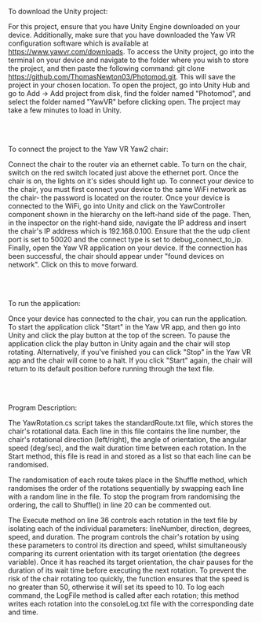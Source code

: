 To download the Unity project:

For this project, ensure that you have Unity Engine downloaded on your device. Additionally, make sure that you have downloaded the Yaw VR configuration software which is available at https://www.yawvr.com/downloads.
To access the Unity project, go into the terminal on your device and navigate to the folder where you wish to store the project, and then paste the following command: git clone https://github.com/ThomasNewton03/Photomod.git. This will save the project in your chosen location. To open the project, go into Unity Hub and go to Add -> Add project from disk, find the folder named "Photomod", and select the folder named "YawVR" before clicking open. The project may take a few minutes to load in Unity.

<br> <br />


To connect the project to the Yaw VR Yaw2 chair:

Connect the chair to the router via an ethernet cable. To turn on the chair, switch on the red switch located just above the ethernet port. Once the chair is on, the lights on it's sides should light up. To connect your device to the chair, you must first connect your device to the same WiFi network as the chair- the password is located on the router. Once your device is connected to the WiFi, go into Unity and click on the YawController component shown in the hierarchy on the left-hand side of the page. Then, in the inspector on the right-hand side, navigate the IP address and insert the chair's IP address which is 192.168.0.100. Ensure that the the udp client port is set to 50020 and the connect type is set to debug_connect_to_ip. Finally, open the Yaw VR application on your device. If the connection has been successful, the chair should appear under "found devices on network". Click on this to move forward.

<br> <br />


To run the application:

Once your device has connected to the chair, you can run the application. To start the application click "Start" in the Yaw VR app, and then go into Unity and click the play button at the top of the screen. To pause the application click the play button in Unity again and the chair will stop rotating. Alternatively, if you've finished you can click "Stop" in the Yaw VR app and the chair will come to a halt. If you click "Start" again, the chair will return to its default position before running through the text file.

<br> <br />


Program Description:

The YawRotation.cs script takes the standardRoute.txt file, which stores the chair's rotational data. Each line in this file contains the line number, the chair's rotational direction (left/right), the angle of orientation, the angular speed (deg/sec), and the wait duration time between each rotation. In the Start method, this file is read in and stored as a list so that each line can be randomised.

The randomisation of each route takes place in the Shuffle method, which randomises the order of the rotations sequentially by swapping each line with a random line in the file. To stop the program from randomising the ordering, the call to Shuffle() in line 20 can be commented out.

The Execute method on line 36 controls each rotation in the text file by isolating each of the individual parameters: lineNumber, direction, degrees, speed, and duration. The program controls the chair's rotation by using these parameters to control its direction and speed, whilst simultaneously comparing its current orientation with its target orientation (the degrees variable). Once it has reached its target orientation, the chair pauses for the duration of its wait time before executing the next rotation. To prevent the risk of the chair rotating too quickly, the function ensures that the speed is no greater than 50, otherwise it will set its speed to 10. To log each command, the LogFile method is called after each rotation; this method writes each rotation into the consoleLog.txt file with the corresponding date and time.
